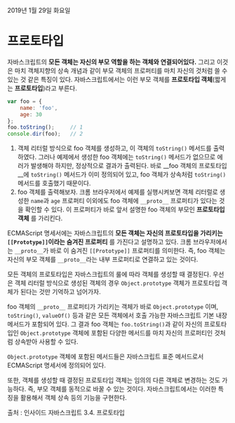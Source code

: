 2019년 1월 29일 화요일

# 프로토타입

자바스크립트의 __모든 객체는 자신의 부모 역할을 하는 객체와 연결되어있다.__ 그리고 이것은 마치 객체지향의 상속 개념과 같이 부모 객체의 프로퍼티를 마치 자신의 것처럼 쓸 수 있는 것 같은 특징이 있다. 자바스크립트에서는 이런 부모 객체를 __프로토타입 객체__(짧게는 __프로토타입__)라고 부른다.

```javascript
var foo = {
    name: 'foo',
    age: 30
};
foo.toString();		// 1
console.dir(foo);	// 2
```

1. 객체 리터럴 방식으로 foo 객체를 생성하고, 이 객체의 `toString()` 메서드를 출력하였다. 그러나 예제에서 생성한 foo 객체에는 `toString()` 메서드가 없으므로 에러가 발생해야 하지만, 정상적으로 결과가 출력된다. 바로 __foo 객체의 프로토타입__에 `toString()` 메서드가 이미 정의되어 있고, foo 객체가 상속처럼 `toString()` 메서드를 호출했기 때문이다.
2. foo 객체를 출력해보자. 크롬 브라우저에서 예제를 실행시켜보면 객체 리터럴로 생성한 `name`과 `age` 프로퍼티 이외에도 foo 객체에 `__proto__` 프로퍼티가 있다는 것을 확인할 수 있다. 이 프로퍼티가 바로 앞서 설명한 foo 객체의 부모인 __프로토타입 객체__ 를 가리킨다.

ECMAScript 명세서에는 자바스크립트의 __모든 객체는 자신의 프로토타입을 가리키는 `[[Prototype]]`이라는 숨겨진 프로퍼티__ 를 가진다고 설명하고 있다. 크롬 브라우저에서는 `__proto__`가 바로 이 숨겨진 `[[Prototype]]` 프로퍼티를 의미한다. 즉, foo 객체는 자신의 부모 객체를 `__proto__`라는 내부 프로퍼티로 연결하고 있는 것이다.

모든 객체의 프로토타입은 자바스크립트의 룰에 따라 객체를 생성할 때 결정된다. 우선은 객체 리터럴 방식으로 생성된 객체의 경우 `Object.prototype` 객체가 프로토타입 객체가 된다는 것만 기억하고 넘어가자.

foo 객체의 `__proto__` 프로퍼티가 가리키는 객체가 바로 `Object.prototype` 이며, `toString()`, `valueOf()` 등과 같은 모든 객체에서 호출 가능한 자바스크립트 기본 내장 메서드가 포함되어 있다. 그 결과 foo 객체는 `foo.toString()`과 같이 자신의 프로토타입인 `Object.prototype` 객체에 포함된 다양한 메서드를 마치 자신의 프로퍼티인 것처럼 상속받아 사용할 수 있다.

`Object.prototype` 객체에 포함된 메서드들은 자바스크립트 표준 메서드로서 ECMAScript 명세서에 정의되어 있다.

또한, 객체를 생성할 때 결정된 프로토타입 객체는 임의의 다른 객체로 변경하는 것도 가능하다. 즉, 부모 객체를 동적으로 바꿀 수 있는 것이다. 자바스크립트에서는 이러한 특징을 활용해서 객체 상속 등의 기능을 구현한다.


출처 : 인사이드 자바스크립트 3.4. 프로토타입

